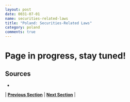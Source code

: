 ```yaml
---
layout: post
date: 0031-07-01
name: securities-related-laws
title: "Poland: Securities-Related Laws"
category: poland
comments: true
---
```


# Page in progress, stay tuned!

Sources 
--- 
- 


| **[Previous Section](https://neo-project.github.io/global-blockchain-compliance-hub//poland/poland-laws-token-sales.html)** | **[Next Section](https://neo-project.github.io/global-blockchain-compliance-hub//poland/poland-privacy-and-data-protection.html)** |
